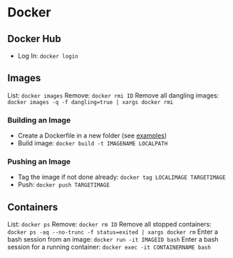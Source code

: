# Docker

## Docker Hub

* Log In: `docker login`

## Images

List: `docker images`
Remove: `docker rmi ID`
Remove all dangling images: `docker images -q -f dangling=true | xargs docker rmi`

### Building an Image

* Create a Dockerfile in a new folder (see [examples](./examples))
* Build image: `docker build -t IMAGENAME LOCALPATH`

### Pushing an Image

* Tag the image if not done already: `docker tag LOCALIMAGE TARGETIMAGE`
* Push: `docker push TARGETIMAGE`

## Containers

List: `docker ps`
Remove: `docker rm ID`
Remove all stopped containers: `docker ps -aq --no-trunc -f status=exited | xargs docker rm`
Enter a bash session from an image: `docker run -it IMAGEID bash`
Enter a bash session for a running container: `docker exec -it CONTAINERNAME bash`
